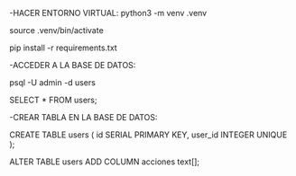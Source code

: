 -HACER ENTORNO VIRTUAL:
python3 -m venv .venv

source .venv/bin/activate

pip install -r requirements.txt



-ACCEDER A LA BASE DE DATOS:

psql -U admin -d users

SELECT * FROM users;



-CREAR TABLA EN LA BASE DE DATOS:

CREATE TABLE users (
    id SERIAL PRIMARY KEY,
    user_id INTEGER UNIQUE
);

ALTER TABLE users
ADD COLUMN acciones text[];